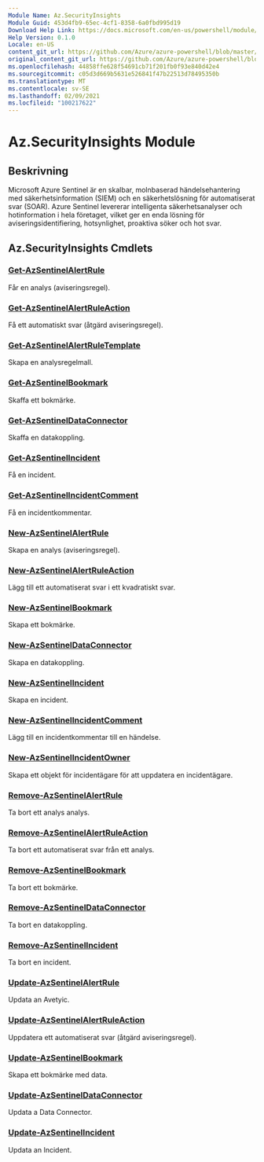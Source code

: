 ```yaml
---
Module Name: Az.SecurityInsights
Module Guid: 453d4fb9-65ec-4cf1-8358-6a0fbd995d19
Download Help Link: https://docs.microsoft.com/en-us/powershell/module/az.securityinsights
Help Version: 0.1.0
Locale: en-US
content_git_url: https://github.com/Azure/azure-powershell/blob/master/src/SecurityInsights/SecurityInsights/help/Az.SecurityInsights.md
original_content_git_url: https://github.com/Azure/azure-powershell/blob/master/src/SecurityInsights/SecurityInsights/help/Az.SecurityInsights.md
ms.openlocfilehash: 44858ffe628f54691cb71f201fb0f93e840d42e4
ms.sourcegitcommit: c05d3d669b5631e526841f47b22513d78495350b
ms.translationtype: MT
ms.contentlocale: sv-SE
ms.lasthandoff: 02/09/2021
ms.locfileid: "100217622"
---
```

# Az.SecurityInsights Module
## Beskrivning
Microsoft Azure Sentinel är en skalbar, molnbaserad händelsehantering med säkerhetsinformation (SIEM) och en säkerhetslösning för automatiserat svar (SOAR). Azure Sentinel levererar intelligenta säkerhetsanalyser och hotinformation i hela företaget, vilket ger en enda lösning för aviseringsidentifiering, hotsynlighet, proaktiva söker och hot svar.

## Az.SecurityInsights Cmdlets
### [Get-AzSentinelAlertRule](Get-AzSentinelAlertRule.md)
Får en analys (aviseringsregel).

### [Get-AzSentinelAlertRuleAction](Get-AzSentinelAlertRuleAction.md)
Få ett automatiskt svar (åtgärd aviseringsregel).

### [Get-AzSentinelAlertRuleTemplate](Get-AzSentinelAlertRuleTemplate.md)
Skapa en analysregelmall.

### [Get-AzSentinelBookmark](Get-AzSentinelBookmark.md)
Skaffa ett bokmärke.

### [Get-AzSentinelDataConnector](Get-AzSentinelDataConnector.md)
Skaffa en datakoppling.

### [Get-AzSentinelIncident](Get-AzSentinelIncident.md)
Få en incident.

### [Get-AzSentinelIncidentComment](Get-AzSentinelIncidentComment.md)
Få en incidentkommentar.

### [New-AzSentinelAlertRule](New-AzSentinelAlertRule.md)
Skapa en analys (aviseringsregel).

### [New-AzSentinelAlertRuleAction](New-AzSentinelAlertRuleAction.md)
Lägg till ett automatiserat svar i ett kvadratiskt svar.

### [New-AzSentinelBookmark](New-AzSentinelBookmark.md)
Skapa ett bokmärke.

### [New-AzSentinelDataConnector](New-AzSentinelDataConnector.md)
Skapa en datakoppling.

### [New-AzSentinelIncident](New-AzSentinelIncident.md)
Skapa en incident.

### [New-AzSentinelIncidentComment](New-AzSentinelIncidentComment.md)
Lägg till en incidentkommentar till en händelse.

### [New-AzSentinelIncidentOwner](New-AzSentinelIncidentOwner.md)
Skapa ett objekt för incidentägare för att uppdatera en incidentägare.

### [Remove-AzSentinelAlertRule](Remove-AzSentinelAlertRule.md)
Ta bort ett analys analys.

### [Remove-AzSentinelAlertRuleAction](Remove-AzSentinelAlertRuleAction.md)
Ta bort ett automatiserat svar från ett analys.

### [Remove-AzSentinelBookmark](Remove-AzSentinelBookmark.md)
Ta bort ett bokmärke.

### [Remove-AzSentinelDataConnector](Remove-AzSentinelDataConnector.md)
Ta bort en datakoppling.

### [Remove-AzSentinelIncident](Remove-AzSentinelIncident.md)
Ta bort en incident.

### [Update-AzSentinelAlertRule](Update-AzSentinelAlertRule.md)
Updata an Avetyic.

### [Update-AzSentinelAlertRuleAction](Update-AzSentinelAlertRuleAction.md)
Uppdatera ett automatiserat svar (åtgärd aviseringsregel).

### [Update-AzSentinelBookmark](Update-AzSentinelBookmark.md)
Skapa ett bokmärke med data.

### [Update-AzSentinelDataConnector](Update-AzSentinelDataConnector.md)
Updata a Data Connector.

### [Update-AzSentinelIncident](Update-AzSentinelIncident.md)
Updata an Incident.
